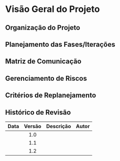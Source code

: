 # Visão Geral do Projeto

## Organização do Projeto

## Planejamento das Fases/Iterações

## Matriz de Comunicação

## Gerenciamento de Riscos

## Critérios de Replanejamento

## Histórico de Revisão

| Data       | Versão |                                                          Descrição                                                            |    Autor     |
| :--------: | :----: | ----------------------------------------------------------------------------------------------------------------------------- | ------------ |
|            | 1.0    |                                                                                                                               |              |
|            | 1.1    |                                                                                                                               |              |
|            | 1.2    |                                                                                                                               |              |
